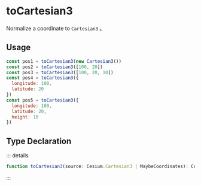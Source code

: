 # toCartesian3

Normalize a coordinate to `Cartesian3` 。

## Usage

```js
const pos1 = toCartesian3(new Cartesian3())
const pos2 = toCartesian3([100, 20])
const pos3 = toCartesian3([100, 20, 10])
const pos4 = toCartesian3({
  longitude: 100,
  latitude: 20
})
const pos5 = toCartesian3({
  longitude: 100,
  latitude: 20,
  height: 10
})
```

## Type Declaration

::: details

```ts
function toCartesian3(source: Cesium.Cartesian3 | MaybeCoordinates): Cesium.Cartesian3
```

:::
